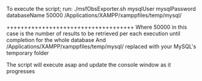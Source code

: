 To execute the script; run:
./msfObsExporter.sh mysqlUser mysqlPassword databaseName 50000 /Applications/XAMPP/xamppfiles/temp/mysql/

++++++++++++++++++++++++++++++++++++
Where 50000 in this case is the number of results to be retrieved per each execution until completion for the whole database
And /Applications/XAMPP/xamppfiles/temp/mysql/ replaced with your MySQL's temporary folder


The script will execute asap and update the console window as it progresses
